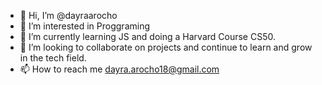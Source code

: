 - 👋 Hi, I’m @dayraarocho
- 👀 I’m interested in Proggraming
- 🌱 I’m currently learning JS and doing a Harvard Course CS50.
- 💞️ I’m looking to collaborate on projects and continue to learn and grow in the tech field.
- 📫 How to reach me dayra.arocho18@gmail.com

<!---
dayraarocho/dayraarocho is a ✨ special ✨ repository because its `README.md` (this file) appears on your GitHub profile.
You can click the Preview link to take a look at your changes.
--->
